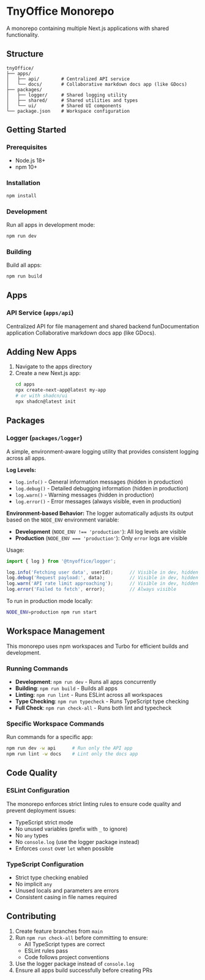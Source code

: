 # TnyOffice Monorepo

A monorepo containing multiple Next.js applications with shared functionality.

## Structure

```
tnyOffice/
├── apps/
│   ├── api/        # Centralized API service
│   └── docs/       # Collaborative markdown docs app (like GDocs)
├── packages/
│   ├── logger/     # Shared logging utility
│   ├── shared/     # Shared utilities and types
│   └── ui/         # Shared UI components
└── package.json    # Workspace configuration
```

## Getting Started

### Prerequisites
- Node.js 18+ 
- npm 10+

### Installation
```bash
npm install
```

### Development
Run all apps in development mode:
```bash
npm run dev
```

### Building
Build all apps:
```bash
npm run build
```

## Apps

### API Service (`apps/api`)
Centralized API for file management and shared backend funDocumentation application
Collaborative markdown docs app (like GDocs).

## Adding New Apps

1. Navigate to the apps directory
2. Create a new Next.js app:
   ```bash
   cd apps
   npx create-next-app@latest my-app
   # or with shadcn/ui
   npx shadcn@latest init
   ```

## Packages

### Logger (`packages/logger`)
A simple, environment-aware logging utility that provides consistent logging across all apps.

**Log Levels:**
- `log.info()` - General information messages (hidden in production)
- `log.debug()` - Detailed debugging information (hidden in production)
- `log.warn()` - Warning messages (hidden in production)
- `log.error()` - Error messages (always visible, even in production)

**Environment-based Behavior:**
The logger automatically adjusts its output based on the `NODE_ENV` environment variable:
- **Development** (`NODE_ENV !== 'production'`): All log levels are visible
- **Production** (`NODE_ENV === 'production'`): Only `error` logs are visible

Usage:
```typescript
import { log } from '@tnyoffice/logger';

log.info('Fetching user data', userId);      // Visible in dev, hidden in prod
log.debug('Request payload:', data);         // Visible in dev, hidden in prod
log.warn('API rate limit approaching');      // Visible in dev, hidden in prod
log.error('Failed to fetch', error);         // Always visible
```

To run in production mode locally:
```bash
NODE_ENV=production npm run start
```

## Workspace Management

This monorepo uses npm workspaces and Turbo for efficient builds and development.

### Running Commands
- **Development**: `npm run dev` - Runs all apps concurrently
- **Building**: `npm run build` - Builds all apps
- **Linting**: `npm run lint` - Runs ESLint across all workspaces
- **Type Checking**: `npm run typecheck` - Runs TypeScript type checking
- **Full Check**: `npm run check-all` - Runs both lint and typecheck

### Specific Workspace Commands
Run commands for a specific app:
```bash
npm run dev -w api      # Run only the API app
npm run lint -w docs    # Lint only the docs app
```

## Code Quality

### ESLint Configuration
The monorepo enforces strict linting rules to ensure code quality and prevent deployment issues:
- TypeScript strict mode
- No unused variables (prefix with `_` to ignore)
- No `any` types
- No `console.log` (use the logger package instead)
- Enforces `const` over `let` when possible

### TypeScript Configuration
- Strict type checking enabled
- No implicit `any`
- Unused locals and parameters are errors
- Consistent casing in file names required

## Contributing

1. Create feature branches from `main`
2. Run `npm run check-all` before committing to ensure:
   - All TypeScript types are correct
   - ESLint rules pass
   - Code follows project conventions
3. Use the logger package instead of `console.log`
4. Ensure all apps build successfully before creating PRs